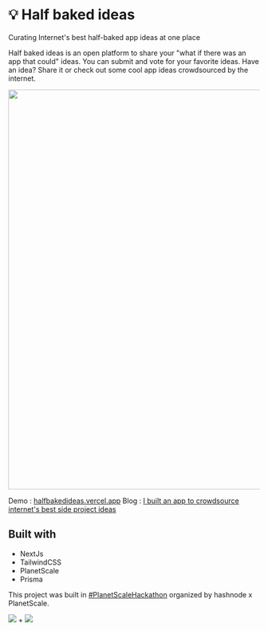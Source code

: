 # 💡 Half baked ideas
Curating Internet's best half-baked app ideas at one place

Half baked ideas is an open platform to share your "what if there was an app that could" ideas. You can submit and vote for your favorite ideas. Have an idea? Share it or check out some cool app ideas crowdsourced by the internet.

<img src="https://user-images.githubusercontent.com/47467468/182023140-4eb3ddf2-11d6-4ccb-9cdb-ca05fd32af64.png" height="auto" width="800px"  margin="20px">


Demo : [halfbakedideas.vercel.app](https://halfbakedideas.vercel.app)
Blog : [I built an app to crowdsource internet's best side project ideas](https://blog.rutikwankhade.dev/i-built-an-app-to-crowdsource-internets-best-side-project-ideas)

## Built with
- NextJs
- TailwindCSS
- PlanetScale
- Prisma

This project was built in [#PlanetScaleHackathon](https://townhall.hashnode.com/planetscale-hackathon) organized by hashnode x PlanetScale.



<p>
<img src="https://user-images.githubusercontent.com/47467468/182130857-6e36ebcd-e7fb-4de7-859a-0e568e0970d2.png" height="auto"   margin="20px">
<span>+</span>

<img src="https://user-images.githubusercontent.com/47467468/182130863-f9f727c2-42f2-4929-8655-dec9ba9f18ce.jpg" height="auto"   margin="20px" >
</p>















